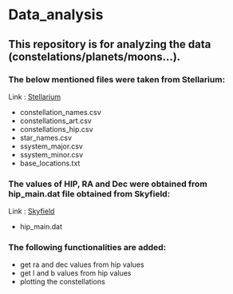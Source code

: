 # Data_analysis

## This repository is for analyzing the data (constelations/planets/moons...). 

### The below mentioned files were taken from Stellarium:

Link : [Stellarium](https://github.com/Stellarium/stellarium)

* constellation_names.csv
* constellations_art.csv
* constellations_hip.csv
* star_names.csv
* ssystem_major.csv
* ssystem_minor.csv
* base_locations.txt

### The values of HIP, RA and Dec were obtained from hip_main.dat file obtained from Skyfield:

Link : [Skyfield](https://github.com/skyfielders/python-skyfield/blob/master/skyfield/data/hipparcos.py)

* hip_main.dat

### The following functionalities are added:

* get ra and dec values from hip values
* get l and b values from hip values
* plotting the constellations


